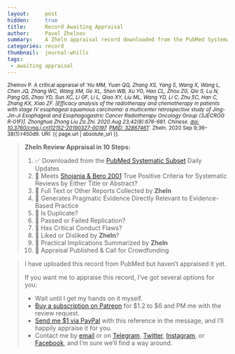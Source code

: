 ```yaml
---
layout:     post
hidden:     true
title:      Record Awaiting Appraisal
author:     Pavel Zhelnov
summary:    A Zheln appraisal record downloaded from the PubMed Systematic Subset daily updates.
categories: record
thumbnail:  journal-whills
tags:
 - awaiting appraisal
---
```


<small>Zhelnov P. A critical appraisal of _‘Hu MM, Yuan QQ, Zhang XS, Yang S, Wang X, Wang L, Chen JQ, Zhang WC, Wang XM, Ge XL, Shen WB, Xu YG, Hao CL, Zhou ZG, Qie S, Lu N, Pang QS, Zhao YD, Sun XC, Li GF, Li L, Qiao XY, Liu ML, Wang YD, Li C, Zhu SC, Han C, Zhang KX, Xiao ZF. [Efficacy analysis of the radiotherapy and chemotherapy in patients with stage Ⅳ esophageal squamous carcinoma: a multicenter retrospective study of Jing-Jin-Ji Esophageal and Esophagogastric Cancer Radiotherapy Oncology Group (3JECROG R-01F)]. Zhonghua Zhong Liu Za Zhi. 2020 Aug 23;42(8):676-681. Chinese. [doi: 10.3760/cma.j.cn112152-20190327-00197](https://doi.org/10.3760/cma.j.cn112152-20190327-00197). [PMID: 32867461](https://pubmed.gov/32867461)’._ Zheln. 2020 Sep 9;36–38(1):r450d9. URI: {{ page.url | absolute_url }}.</small>

> **Zheln Review Appraisal in 10 Steps:**
>
> 1. ✅ Downloaded from the [PubMed Systematic Subset](https://p1m.org/ssb) Daily Updates
> 2. 🔄 Meets [Shojania & Bero 2001](https://www.researchgate.net/publication/11820967_Taking_Advantage_of_the_Explosion_of_Systematic_Reviews_An_Efficient_MEDLINE_Search_Strategy) True Positive Criteria for Systematic Reviews by Either Title or Abstract?
> 3. 🔄 Full Text or Other Reports Collected by **Zheln**
> 4. 🔄 Generates Pragmatic Evidence Directly Relevant to Evidence-Based Practice
> 5. 🔄 Is Duplicate?
> 6. 🔄 Passed or Failed Replication?
> 7. 🔄 Has Critical Conduct Flaws?
> 8. 🔄 Liked or Disliked by **Zheln**?
> 9. 🔄 Practical Implications Summarized by **Zheln**
> 10. 🔄 Appraisal Published & Call for Crowdfunding

> I have uploaded this record from PubMed but haven’t appraised it yet.
>
> If you want me to appraise this record, I’ve got several options for you:
> * Wait until I get my hands on it myself.
> * [Buy a subscription on Patreon](https://patreon.com/zheln) for $1.2 to $6 and PM me with the review request.
> * [Send me $1 via PayPal](https://paypal.me/pjelnov) with this reference in the message, and I’ll happily appraise it for you.
> * Contact me by [email](mailto:pavel@zheln.com) or on [Telegram](https://t.me/drzhelnov), [Twitter](https://twitter.com/drzhelnov), [Instagram](https://instagram.com/igzheln), or [Facebook](https://facebook.com/drzhelnov), and I’m sure we’ll find a way around.
